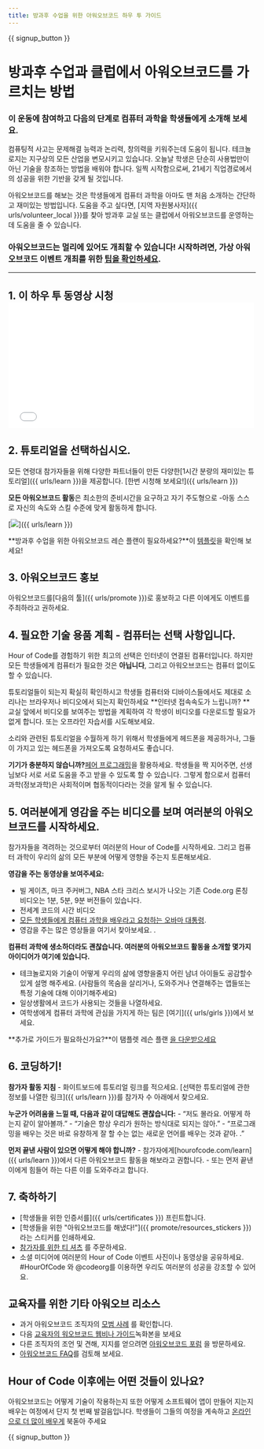 ```yaml
---
title: 방과후 수업을 위한 아워오브코드 하우 투 가이드
---
```


{{ signup_button }}

# 방과후 수업과 클럽에서 아워오브코드를 가르치는 방법

### 이 운동에 참여하고 다음의 단계로 컴퓨터 과학을 학생들에게 소개해 보세요.

컴퓨팅적 사고는 문제해결 능력과 논리력, 창의력을 키워주는데 도움이 됩니다. 테크놀로지는 지구상의 모든 산업을 변모시키고 있습니다. 오늘날 학생은 단순히 사용법만이 아닌 기술을 창조하는 방법을 배워야 합니다. 일찍 시작함으로써, 21세기 직업경로에서의 성공을 위한 기반을 갖게 될 것입니다.

아워오브코드를 해보는 것은 학생들에게 컴퓨터 과학을 아마도 맨 처음 소개하는 간단하고 재미있는 방법입니다. 도움을 주고 싶다면, [지역 자원봉사자]({{ urls/volunteer_local }})를 찾아 방과후 교실 또는 클럽에서 아워오브코드를 운영하는데 도움을 줄 수 있습니다.

### 아워오브코드는 멀리에 있어도 개최할 수 있습니다! 시작하려면, 가상 아워오브코드 이벤트 개최를 위한 [팁을 확인하세요](https://hourofcode.com/us/how-to/virtual).

* * *

## 1. 이 하우 투 동영상 시청 <iframe width="500" height="255" src="//www.youtube.com/embed/SrnvvWDm73k" frameborder="0" allowfullscreen></iframe> 

## 2. 튜토리얼을 선택하십시오.

모든 연령대 참가자들을 위해 다양한 파트너들이 만든 다양한[1시간 분량의 재미있는 튜토리얼]({{ urls/learn }})을 제공합니다. [한번 시청해 보세요!]({{ urls/learn }})

**모든 아워오브코드 활동**은 최소한의 준비시간을 요구하고 자기 주도형으로 -아동 스스로 자신의 속도와 스킬 수준에 맞게 활동하게 합니다.

[![](/images/fit-700/tutorials.png)]({{ urls/learn }})

**방과후 수업을 위한 아워오브코드 레슨 플랜이 필요하세요?**이 [템플릿](/files/AfterschoolEducatorLessonPlanOutline.docx)을 확인해 보세요!

## 3. 아워오브코드 홍보

아워오브코드를[다음의 툴]({{ urls/promote }})로 홍보하고 다른 이에게도 이벤트를 주최하라고 권하세요.

## 4. 필요한 기술 용품 계획 - 컴퓨터는 선택 사항입니다.

Hour of Code를 경험하기 위한 최고의 선택은 인터넷이 연결된 컴퓨터입니다. 하지만 모든 학생들에게 컴퓨터가 필요한 것은 **아닙니다**, 그리고 아워오브코드는 컴퓨터 없이도 할 수 있습니다.

튜토리얼들이 되는지 확실히 확인하시고 학생들 컴퓨터와 디바이스들에서도 제대로 소리나는 브라우저나 비디오에서 되는지 확인하세요 **인터넷 접속속도가 느립니까? ** 교실 앞에서 비디오를 보여주는 방법을 계획하여 각 학생이 비디오를 다운로드할 필요가 없게 합니다. 또는 오프라인 자습서를 시도해보세요.

소리와 관련된 튜토리얼을 수월하게 하기 위해서 학생들에게 헤드폰을 제공하거나, 그들이 가지고 있는 헤드폰을 가져오도록 요청하셔도 좋습니다.

**기기가 충분하지 않습니까?**[페어 프로그래밍](https://www.youtube.com/watch?v=vgkahOzFH2Q)을 활용하세요. 학생들을 짝 지어주면, 선생님보다 서로 서로 도움을 주고 받을 수 있도록 할 수 있습니다. 그렇게 함으로서 컴퓨터과학(정보과학)은 사회적이며 협동적이다라는 것을 알게 될 수 있습니다.

## 5. 여러분에게 영감을 주는 비디오를 보며 여러분의 아워오브코드를 시작하세요.

참가자들을 격려하는 것으로부터 여러분의 Hour of Code를 시작하세요. 그리고 컴퓨터 과학이 우리의 삶의 모든 부분에 어떻게 영향을 주는지 토론해보세요.

**영감을 주는 동영상을 보여주세요:**

- 빌 게이츠, 마크 주커버그, NBA 스타 크리스 보시가 나오는 기존 Code.org 론칭 비디오는 1분, 5분, 9분 버전들이 있습니다.
- 전세계 코드의 시간 비디오 [](https://www.youtube.com/watch?v=KsOIlDT145A)
- [모든 학생들에게 컴퓨터 과학을 배우라고 요청하는 오바마 대통령](https://www.youtube.com/watch?v=6XvmhE1J9PY).
- 영감을 주는 많은 영상들을 여기서 찾아보세요. [](https://www.youtube.com/playlist?list=PLzdnOPI1iJNfpD8i4Sx7U0y2MccnrNZuP).

**컴퓨터 과학에 생소하더라도 괜찮습니다. 여러분의 아워오브코드 활동을 소개할 몇가지 아이디어가 여기에 있습니다.**

- 테크놀로지와 기술이 어떻게 우리의 삶에 영향을줄지 어린 남녀 아이들도 공감할수 있게 설명 해주세요. (사람들의 목숨을 살리거나, 도와주거나 연결해주는 앱들또는 특정 기술에 대해 이야기해주세요)
- 일상생활에서 코드가 사용되는 것들을 나열하세요.
- 여학생에게 컴퓨터 과학에 관심을 가지게 하는 팀은 [여기]({{ urls/girls }})에서 보세요.

**추가로 가이드가 필요하신가요?**이 탬플렛 레슨 플랜 [을 다운받으세요](/files/AfterschoolEducatorLessonPlanOutline.docx)

## 6. 코딩하기!

**참가자 활동 지침** - 화이트보드에 튜토리얼 링크를 적으세요. [선택한 튜토리얼에 관한 정보를 나열한 링크]({{ urls/learn }})를 참가자 수 아래에서 찾으세요.

**누군가 어려움을 느낄 때, 다음과 같이 대답해도 괜찮습니다:** - “저도 몰라요. 어떻게 하는지 같이 알아볼까.” - “기술은 항상 우리가 원하는 방식대로 되지는 않아.” - “프로그래밍을 배우는 것은 바로 유창하게 잘 할 수는 없는 새로운 언어를 배우는 것과 같아. .”

**먼저 끝낸 사람이 있으면 어떻게 해야 합니까?** - 참가자에게[hourofcode.com/learn]({{ urls/learn }})에서 다른 아워오브코드 활동을 해보라고 권합니다. - 또는 먼저 끝낸 이에게 힘들어 하는 다른 이를 도와주라고 합니다.

## 7. 축하하기

- [학생들을 위한 인증서를]({{ urls/certificates }}) 프린트합니다.
- [학생들을 위한 "아워오브코드를 해냈다!"]({{ promote/resources_stickers }}) 라는 스티커를 인쇄하세요.
- [참가자를 위한 티 셔츠](http://blog.code.org/post/132608499493/hour-of-code-shirts-and-more) 를 주문하세요.
- 소셜 미디어에 여러분의 Hour of Code 이벤트 사진이나 동영상을 공유하세요. #HourOfCode 와 @codeorg를 이용하면 우리도 여러분의 성공을 강조할 수 있어요.

## 교육자를 위한 기타 아워오브 리소스

- 과거 아워오브코드 조직자의 [모범 사례](http://www.slideshare.net/TeachCode/hour-of-code-best-practices-for-successful-educators-51273466) 를 확인합니다.
- 다음 [교육자의 워오브코드 웹비나 가이드](https://youtu.be/EJeMeSW2-Mw)녹화본을 보세요
- 다른 조직자의 조언 및 견해, 지지를 얻으려면 [아워오브코드 포럼](http://forum.code.org/c/plc/hour-of-code) 을 방문하세요.
- [아워오브코드 FAQ](https://support.code.org/hc/en-us/categories/200147083-Hour-of-Code)를 검토해 보세요.

## Hour of Code 이후에는 어떤 것들이 있나요?

아워오브코드는 어떻게 기술이 작용하는지 또한 어떻게 소프트웨어 앱이 만들어 지는지 배우는 여정에서 단지 첫 번째 발걸음입니다. 학생들이 그들의 여정을 계속하고 [온라인으로 더 많이 배우게](/beyond) 북돋아 주세요

{{ signup_button }}
